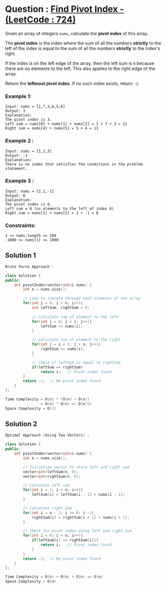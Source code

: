 # Question : [Find Pivot Index - (LeetCode : 724)](https://leetcode.com/problems/find-pivot-index/description/)

Given an array of integers `nums`, calculate the **pivot index** of this array.

The **pivot index** is the index where the sum of all the numbers **strictly** to the left of the index is equal to the sum of all the numbers **strictly** to the index's right.

If the index is on the left edge of the array, then the left sum is `0` because there are no elements to the left. This also applies to the right edge of the array.

Return the **leftmost pivot index.** If no such index exists, return `-1`.

### Example 1:
```plaintext
Input: nums = [1,7,3,6,5,6]
Output: 3
Explanation:
The pivot index is 3.
Left sum = nums[0] + nums[1] + nums[2] = 1 + 7 + 3 = 11
Right sum = nums[4] + nums[5] = 5 + 6 = 11
```

### Example 2 : 
```plaintext
Input: nums = [1,2,3]
Output: -1
Explanation:
There is no index that satisfies the conditions in the problem statement.
```

### Example 3 : 
```plaintext
Input: nums = [2,1,-1]
Output: 0
Explanation:
The pivot index is 0.
Left sum = 0 (no elements to the left of index 0)
Right sum = nums[1] + nums[2] = 1 + -1 = 0
```

### Constraints:
```plaintext
1 <= nums.length <= 104
-1000 <= nums[i] <= 1000
```


## Solution 1

```Cpp
Brute Force Approach :

class Solution {
public:
    int pivotIndex(vector<int>& nums) {
        int n = nums.size();

        // Loop to iterate through each elements of the array
        for(int i = 0; i < n; i++){
            int leftSum, rightSum = 0;
            
            // Calculate sum of element to the left
            for(int j = 0; j < i; j++){
                leftSum += nums[i];
            }

            // Calculate sum of element to the right
            for(int j = i + 1; j < n; j++){
                rightSum += nums[i];
            }

            // Check if leftSum is equal to rightSum
            if(leftSum == rightSum)
                return i;   // Pivot index found
        }
        return -1;  // No pivot index found
    }
};

Time Complexity = O(n) * (O(n) + O(n))
                = O(n) * O(n) => O(n^2)
Space Complexity = O(1)
```

## Solution 2

```Cpp
Optimal Approach (Using Two Vectors) :

class Solution {
public:
    int pivotIndex(vector<int>& nums) {
        int n = nums.size();

        // Initialize vector to store left and right sum
        vector<int>leftSum(n, 0);
        vector<int>rightSum(n, 0);

        // Calculate left sum
        for(int i = 1; i < n; i++){
            leftSum[i] = leftSum[i - 1] + nums[i - 1];
        }

        // Calculate right sum
        for(int i = n - 2; i >= 0; i--){
            rightSum[i] = rightSum[i + 1] + nums[i + 1];
        }

        // Check for pivot index using left and right sum
        for(int i = 0; i < n; i++){
            if(leftSum[i] == rightSum[i]){
                return i;   // Pivot index found
            }
        }
        return -1;  // No pivot index found
    }
};

Time Complexity = O(n) + O(n) + O(n) => O(n)
Space Complexity = O(n)
```